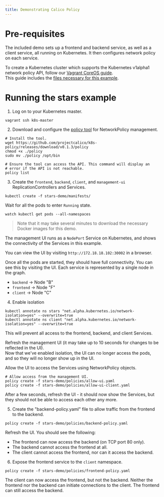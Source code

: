 ```yaml
---
title: Demonstrating Calico Policy
---
```

# Pre-requisites
The included demo sets up a frontend and backend service, as well as a client service, all
running on Kubernetes.  It then configures network policy on each service. 

To create a Kubernetes cluster which supports the Kubernetes v1alpha1 network policy API, follow our [Vagrant CoreOS guide](../VagrantCoreOS).  
This guide includes the [files necessary for this example](.).

# Running the stars example 
1) Log on to your Kubernetes master.

```shell
vagrant ssh k8s-master
```

2) Download and configure the [policy tool](https://github.com/projectcalico/k8s-policy/blob/master/policy_tool/index) for NetworkPolicy management.

```shell
# Install the tool.
wget https://github.com/projectcalico/k8s-policy/releases/download/v0.1.3/policy
chmod +x ./policy
sudo mv ./policy /opt/bin

# Ensure the tool can access the API. This command will display an
# error if the API is not reachable.
policy list
```

3) Create the `frontend`, `backend`, `client`, and `management-ui` ReplicationControllers and Services.

```shell
kubectl create -f stars-demo/manifests/ 
```

Wait for all the pods to enter `Running` state.

```shell
watch kubectl get pods --all-namespaces
```

> Note that it may take several minutes to download the necessary Docker images for this demo.

The management UI runs as a `NodePort` Service on Kubernetes, and shows the connectivity
of the Services in this example.

You can view the UI by visiting `http://172.18.18.102:30002` in a browser.

Once all the pods are started, they should have full connectivity. You can see this by visiting the UI.  Each service is represented by a single node in the graph.

- `backend` -> Node "B"
- `frontend` -> Node "F"
- `client` -> Node "C" 

4) Enable isolation

```shell
kubectl annotate ns stars "net.alpha.kubernetes.io/network-isolation=yes" --overwrite=true
kubectl annotate ns client "net.alpha.kubernetes.io/network-isolation=yes" --overwrite=true
```

This will prevent all access to the frontend, backend, and client Services.

Refresh the management UI (it may take up to 10 seconds for changes to be reflected in the UI).  
Now that we've enabled isolation, the UI can no longer access the pods, and so they will no longer show up in the UI.  

Allow the UI to access the Services using NetworkPolicy objects.

```shell
# Allow access from the management UI. 
policy create -f stars-demo/policies/allow-ui.yaml
policy create -f stars-demo/policies/allow-ui-client.yaml
```

After a few seconds, refresh the UI - it should now show the Services, but they should not be able to access each other any more.

5) Create the "backend-policy.yaml" file to allow traffic from the frontend to the backend.

```shell
policy create -f stars-demo/policies/backend-policy.yaml
```

Refresh the UI.  You should see the following:

- The frontend can now access the backend (on TCP port 80 only).
- The backend cannot access the frontend at all.
- The client cannot access the frontend, nor can it access the backend.

6) Expose the frontend service to the `client` namespace.

```shell
policy create -f stars-demo/policies/frontend-policy.yaml
```

The client can now access the frontend, but not the backend.  Neither the frontend nor the backend can initiate connections to the client.  The frontend can still access the backend.

